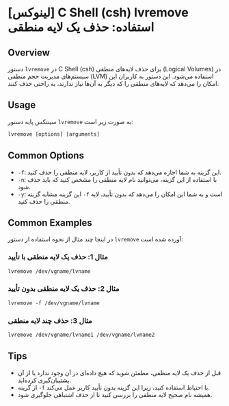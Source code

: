 # [لینوکس] C Shell (csh) lvremove استفاده: حذف یک لایه منطقی

## Overview
دستور `lvremove` در C Shell (csh) برای حذف لایه‌های منطقی (Logical Volumes) در سیستم‌های مدیریت حجم منطقی (LVM) استفاده می‌شود. این دستور به کاربران این امکان را می‌دهد که لایه‌های منطقی را که دیگر به آن‌ها نیاز ندارند، به راحتی حذف کنند.

## Usage
سینتکس پایه دستور `lvremove` به صورت زیر است:

```csh
lvremove [options] [arguments]
```

## Common Options
- `-f`: این گزینه به شما اجازه می‌دهد که بدون تأیید از کاربر، لایه منطقی را حذف کنید.
- `-n`: با استفاده از این گزینه، می‌توانید نام لایه منطقی را مشخص کنید که باید حذف شود.
- `-y`: این گزینه مشابه گزینه `-f` است و به شما این امکان را می‌دهد که بدون تأیید، لایه منطقی را حذف کنید.

## Common Examples
در اینجا چند مثال از نحوه استفاده از دستور `lvremove` آورده شده است:

### مثال 1: حذف یک لایه منطقی با تأیید
```csh
lvremove /dev/vgname/lvname
```

### مثال 2: حذف یک لایه منطقی بدون تأیید
```csh
lvremove -f /dev/vgname/lvname
```

### مثال 3: حذف چند لایه منطقی
```csh
lvremove /dev/vgname/lvname1 /dev/vgname/lvname2
```

## Tips
- قبل از حذف یک لایه منطقی، مطمئن شوید که هیچ داده‌ای در آن وجود ندارد یا از آن پشتیبان‌گیری کرده‌اید.
- از گزینه `-f` با احتیاط استفاده کنید، زیرا این گزینه بدون تأیید کاربر عمل می‌کند.
- همیشه نام صحیح لایه منطقی را بررسی کنید تا از حذف اشتباهی جلوگیری شود.